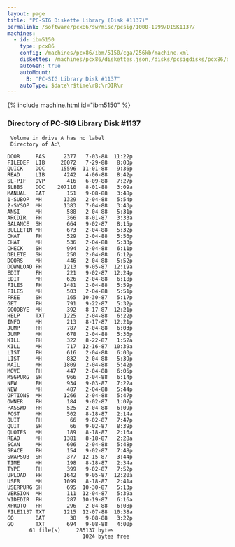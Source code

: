 ```yaml
---
layout: page
title: "PC-SIG Diskette Library (Disk #1137)"
permalink: /software/pcx86/sw/misc/pcsig/1000-1999/DISK1137/
machines:
  - id: ibm5150
    type: pcx86
    config: /machines/pcx86/ibm/5150/cga/256kb/machine.xml
    diskettes: /machines/pcx86/diskettes.json,/disks/pcsigdisks/pcx86/diskettes.json
    autoGen: true
    autoMount:
      B: "PC-SIG Library Disk #1137"
    autoType: $date\r$time\rB:\rDIR\r
---
```


{% include machine.html id="ibm5150" %}

### Directory of PC-SIG Library Disk #1137

     Volume in drive A has no label
     Directory of A:\

    DOOR     PAS      2377   7-03-88  11:22p
    FILEDEF  LIB     20072   7-29-88   8:03p
    QUICK    DOC     15596  11-01-88   9:36p
    READ     LIB      4242   4-06-88   8:42p
    SL-PIF   DVP       416   6-09-88   7:27p
    SLBBS    DOC    207110   8-01-88   3:09a
    MANUAL   BAT       151   9-08-88   3:48p
    1-SUBOP  MH       1329   2-04-88   5:54p
    2-SYSOP  MH       1383   7-04-88   3:43p
    ANSI     MH        588   2-04-88   5:31p
    ARCDIR   FH        366   8-01-87   3:33a
    BALANCE  SH        664   9-02-87   8:15p
    BULLETIN MH        673   2-04-88   5:32p
    CHAT     FH        529   2-04-88   5:56p
    CHAT     MH        536   2-04-88   5:33p
    CHECK    SH        994   2-04-88   6:11p
    DELETE   SH        250   2-04-88   6:12p
    DOORS    MH        446   2-04-88   5:52p
    DOWNLOAD FH       1213   9-05-87  12:19a
    EDIT     FH        221   9-02-87  12:24p
    EDIT     MH        626   2-04-88   6:18p
    FILES    FH       1481   2-04-88   5:59p
    FILES    MH        503   2-04-88   5:51p
    FREE     SH        165  10-30-87   5:17p
    GET      FH        791   9-22-87   5:32p
    GOODBYE  MH        392   8-17-87  12:21p
    HELP     TXT      1225   2-04-88   6:22p
    INFO     MH        213   8-17-87  12:21p
    JUMP     FH        787   2-04-88   6:03p
    JUMP     MH        678   2-04-88   5:36p
    KILL     FH        322   8-22-87   1:52a
    KILL     MH        717  12-16-87  10:39a
    LIST     FH        616   2-04-88   6:03p
    LIST     MH        832   2-04-88   5:39p
    MAIL     MH       1809   2-04-88   5:42p
    MOVE     FH        447   2-04-88   6:05p
    MSGPURG  SH        966   2-04-88   6:14p
    NEW      FH        934   9-03-87   7:22a
    NEW      MH        487   2-04-88   5:44p
    OPTIONS  MH       1266   2-04-88   5:47p
    OWNER    FH        184   9-02-87   1:07p
    PASSWD   FH        525   2-04-88   6:09p
    POST     MH        502   8-18-87   2:14a
    QUIT     FH         66   9-02-87   7:47p
    QUIT     SH         66   9-02-87   8:39p
    QUOTES   MH        189   8-18-87   2:16a
    READ     MH       1381   8-18-87   2:28a
    SCAN     MH        606   2-04-88   5:48p
    SPACE    FH        154   9-02-87   7:48p
    SWAPSUB  SH        377  12-15-87   3:44p
    TIME     MH        198   8-18-87   2:34a
    TYPE     FH        399   9-02-87   7:52p
    UPLOAD   FH       1642   9-05-87  12:20a
    USER     MH       1099   8-18-87   2:41a
    USERPURG SH        695  10-30-87   5:13p
    VERSION  MH        111  12-04-87   5:39a
    WIDEDIR  FH        287  10-19-87   6:16a
    XPROTO   FH        296   2-04-88   6:08p
    FILE1137 TXT      1215  12-07-88  10:38a
    GO       BAT        38   9-08-88   3:22p
    GO       TXT       694   9-08-88   4:00p
           61 file(s)     285137 bytes
                            1024 bytes free
